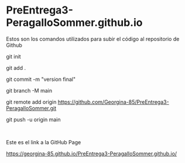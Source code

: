 # PreEntrega3-PeragalloSommer.github.io


Estos son los comandos utilizados para subir el código al repositorio de Github

git init

git add .

git commit -m "version final"

git branch -M main

git remote add origin https://github.com/Georgina-85/PreEntrega3-PeragalloSommer.git

git push -u origin main

<br>

Este es el link a la GitHub Page

https://georgina-85.github.io/PreEntrega3-PeragalloSommer.github.io/

